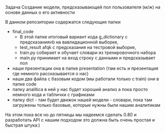 Задача
Создание модели, предсказывающей пол пользователя (м/ж) на основе данных о его активности

В данном репозитории содержатся следующие папки
  *  final_code
     - В этой папке итоговый вариант кода g_dictionary c предсказанияvb на вавлидационной выборке,
     - test_result afqk c предсказания на тестровой выборке,
     - train.py собирает и обучает словари из тренировочного набора
     - main.py принимает на вход строку с данными и предсказывает пол
  *  наши презентации она в папке presentation (там есть и презентация где немного рассказывается о нас)
  *  наши два файла с базовым кодом (мы работали только с train) они в папке code
  *  папку analitica  в ней у нас будет хороший анализ а пока просто немного кода и таблички с графиками
  *  папку dict - там будет движок нашей модели - словари, пока там загружены только базовые, которые нужны были нашим аналитикам

На этом пока все но до пятницы мы надеемся сделать 0.80 и разработать API с нашим подходом это должна быть очень простая и быстрая штука:) 
